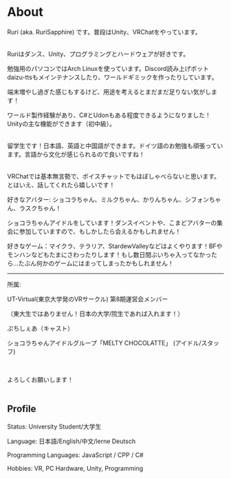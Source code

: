 # About


Ruri (aka. RuriSapphire) です。普段はUnity、VRChatをやっています。
<br><br>

Ruriはダンス、Unity、プログラミングとハードウェアが好きです。

勉強用のパソコンではArch Linuxを使っています。Discord読み上げボットdaizu-ttsもメインテナンスしたり、ワールドギミックを作ったりしています。

端末増やし過ぎた感じもするけど、用途を考えるとまだまだ足りない気がします！

ワールド製作経験があり、C#とUdonもある程度できるようになりました！Unityの主な機能ができます（初中級）。
<br><br>

留学生です！日本語、英語と中国語ができます。ドイツ語のお勉強も頑張っています。言語から文化が感じられるので良いですね！
<br><br>

VRChatでは基本無言勢で、ボイスチャットでもほぼしゃべらないと思います。とはいえ、話してくれたら嬉しいです！

好きなアバター: ショコラちゃん、ミルクちゃん、かりんちゃん、シフォンちゃん、ラスクちゃん！

ショコラちゃんアイドルをしています！ダンスイベントや、こまどアバターの集会に参加していますので、もしかしたら会えるかもしれません！

好きなゲーム：マイクラ、テラリア、StardewValleyなどはよくやります！BFやモンハンなどもたまにさわったりします！もし数日間ぶいちゃ入ってなかったら...たぶん何かのゲームにはまってしまったかもしれません！

---

所属: 

UT-Virtual(東京大学発のVRサークル) 第8期運営会メンバー

（東大生ではありません！日本の大学/院生であれば入れます！）

ぷちしぇあ（キャスト）

ショコラちゃんアイドルグループ「MELTY CHOCOLATTE」 (アイドル/スタッフ)

<br>

よろしくお願いします！
<br><br>

## Profile

Status: University Student/大学生

Language: 日本語/English/中文/lerne Deutsch

Programming Languages: JavaScript / CPP / C#

Hobbies: VR, PC Hardware, Unity, Programming